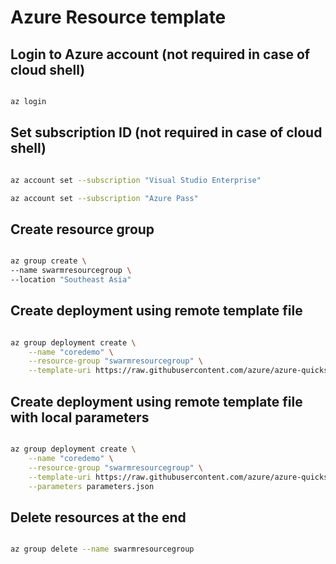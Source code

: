 # Azure Resource template

## Login to Azure account (not required in case of cloud shell)

```bash

az login

```

## Set subscription ID (not required in case of cloud shell)

```bash

az account set --subscription "Visual Studio Enterprise"

az account set --subscription "Azure Pass"

```

## Create resource group

```bash

az group create \
--name swarmresourcegroup \
--location "Southeast Asia"

```

## Create deployment using remote template file

```bash

az group deployment create \
    --name "coredemo" \
    --resource-group "swarmresourcegroup" \
    --template-uri https://raw.githubusercontent.com/azure/azure-quickstart-templates/master/101-acsengine-swarmmode/azuredeploy.json

```

## Create deployment using remote template file with local parameters

```bash

az group deployment create \
    --name "coredemo" \
    --resource-group "swarmresourcegroup" \
    --template-uri https://raw.githubusercontent.com/azure/azure-quickstart-templates/master/101-acsengine-swarmmode/azuredeploy.json \
    --parameters parameters.json

```

## Delete resources at the end

```bash

az group delete --name swarmresourcegroup

```